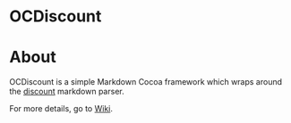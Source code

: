 OCDiscount
==========

# About
OCDiscount is a simple Markdown Cocoa framework which wraps around the [discount](http://www.pell.portland.or.us/~orc/Code/markdown/) markdown parser.

For more details, go to [Wiki](https://github.com/qvacua/ocdiscount/wiki).
